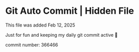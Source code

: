 # Git Auto Commit | Hidden File

This file was added Feb 12, 2025

Just for fun and keeping my daily git commit active 🤪

commit number: 366466

